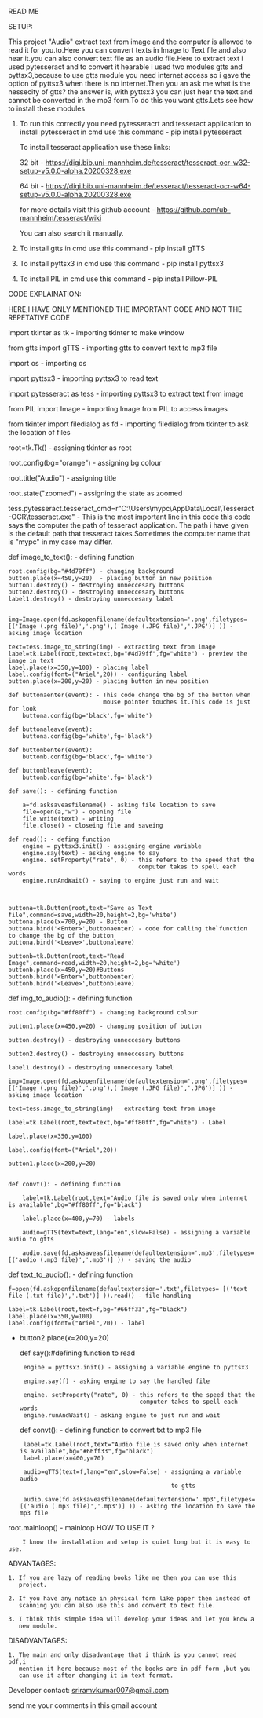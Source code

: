 READ ME


 SETUP:

 This project "Audio" extract text from image and the computer is allowed to 
 read it for you.to.Here you can convert texts in Image to Text file and also 
 hear it.you can also convert text file as an audio file.Here to extract text 
 i used pytesseract and to convert it hearable i used two modules gtts and 
 pyttsx3,because to use gtts module you need internet access so i gave the 
 option of pyttsx3 when there is no internet.Then you an ask me what is the 
 nessecity of gtts? the answer is, with pyttsx3 you can just hear the text 
 and cannot be converted in the mp3 form.To do this you want gtts.Lets see 
 how to install these modules
 
 1. To run this correctly you need pytesseracrt and tesseract application
 	to install pytesseract in cmd use this command - pip install pytesseract

 	To install tesseract application use these links:

 	32 bit - https://digi.bib.uni-mannheim.de/tesseract/tesseract-ocr-w32-setup-v5.0.0-alpha.20200328.exe

 	64 bit - https://digi.bib.uni-mannheim.de/tesseract/tesseract-ocr-w64-setup-v5.0.0-alpha.20200328.exe

 	for more details visit this github account - https://github.com/ub-mannheim/tesseract/wiki

 	You can also search it manually.

 2. To install gtts in cmd use this command - pip install gTTS

 3. To install pyttsx3 in cmd use this command - pip install pyttsx3

 4. To install PIL in cmd use this command - pip install Pillow-PIL

 CODE EXPLAINATION:

 HERE,I HAVE ONLY MENTIONED THE IMPORTANT CODE AND NOT THE REPETATIVE CODE



 import tkinter as tk - importing tkinter to make window

 from gtts import gTTS - importing gtts to convert text to mp3 file

 import os - importing os

 import pyttsx3 - importing pyttsx3 to read text

 import pytesseract as tess - importing pyttsx3 to extract text from image

 from PIL import Image - importing  Image from PIL to access images

 from tkinter import filedialog as fd - importing filedialog from tkinter to 
 										ask the location of files

 root=tk.Tk() - assigning tkinter as root

 root.config(bg="orange") - assigning bg colour

 root.title("Audio") - assigning title

 root.state("zoomed") - assigning the state as zoomed

 tess.pytesseract.tesseract_cmd=r"C:\\Users\\mypc\\AppData\\Local\\Tesseract-OCR\\tesseract.exe" - This is the most important line in this code this code 
 					  says the computer the path of tesseract application. The path i have given is the default path that tesseract takes.Sometimes the computer name that is "mypc" in my case may differ.



 def image_to_text(): - defining function

	root.config(bg="#4d79ff") - changing background
	button.place(x=450,y=20)  - placing button in new position
	button1.destroy() - destroying unneccesary buttons
	button2.destroy() - destroying unneccesary buttons
	label1.destroy() - destroying unneccesary label


	img=Image.open(fd.askopenfilename(defaultextension='.png',filetypes= [('Image (.png file)','.png'),('Image (.JPG file)','.JPG')] )) - asking image location

	text=tess.image_to_string(img) - extracting text from image
	label=tk.Label(root,text=text,bg="#4d79ff",fg="white") - preview the image in text
	label.place(x=350,y=100) - placing label
	label.config(font=("Ariel",20)) - configuring label
	button.place(x=200,y=20) - placing button in new position

	def buttonaenter(event): - This code change the bg of the button when 
							   mouse pointer touches it.This code is just for look 
		buttona.config(bg='black',fg='white')

	def buttonaleave(event):
		buttona.config(bg='white',fg='black')

	def buttonbenter(event):
		buttonb.config(bg='black',fg='white')

	def buttonbleave(event):
		buttonb.config(bg='white',fg='black')

	def save(): - defining function
		
		a=fd.asksaveasfilename() - asking file location to save
		file=open(a,"w") - opening file
		file.write(text) - writing 
		file.close() - closeing file and saveing

	def read(): - defing function
		engine = pyttsx3.init() - assigning engine variable
		engine.say(text) - asking engine to say
		engine. setProperty("rate", 0) - this refers to the speed that the 
										 computer takes to spell each words
		engine.runAndWait() - saying to engine just run and wait



	buttona=tk.Button(root,text="Save as Text file",command=save,width=20,height=2,bg='white')
	buttona.place(x=700,y=20) - Button
	buttona.bind('<Enter>',buttonaenter) - code for calling the`function to change the bg of the button
	buttona.bind('<Leave>',buttonaleave)

	buttonb=tk.Button(root,text="Read Image",command=read,width=20,height=2,bg='white')
	buttonb.place(x=450,y=20)#Buttons
	buttonb.bind('<Enter>',buttonbenter)
	buttonb.bind('<Leave>',buttonbleave)

 def img_to_audio(): - defining function

	root.config(bg="#ff80ff") - changing background colour

	button1.place(x=450,y=20) - changing position of button

	button.destroy() - destroying unneccesary buttons

	button2.destroy() - destroying unneccesary buttons

	label1.destroy() - destroying unneccesary label

	img=Image.open(fd.askopenfilename(defaultextension='.png',filetypes= [('Image (.png file)','.png'),('Image (.JPG file)','.JPG')] )) - asking image location

	text=tess.image_to_string(img) - extracting text from image

	label=tk.Label(root,text=text,bg="#ff80ff",fg="white") - Label

	label.place(x=350,y=100)

	label.config(font=("Ariel",20))

	button1.place(x=200,y=20)


	def convt(): - defining function

		label=tk.Label(root,text="Audio file is saved only when internet is available",bg="#ff80ff",fg="black")

		label.place(x=400,y=70) - labels

		audio=gTTS(text=text,lang="en",slow=False) - assigning a variable audio to gtts
		
		audio.save(fd.asksaveasfilename(defaultextension='.mp3',filetypes= [('audio (.mp3 file)','.mp3')] )) - saving the audio
		
		


def text_to_audio(): - defining function

	
	f=open(fd.askopenfilename(defaultextension='.txt',filetypes= [('text file (.txt file)','.txt')] )).read() - file handling

	label=tk.Label(root,text=f,bg="#66ff33",fg="black")
	label.place(x=350,y=100)
	label.config(font=("Ariel",20)) - label
 - 
	button2.place(x=200,y=20)


	def say():#defining function to read


		engine = pyttsx3.init() - assigning a variable engine to pyttsx3

		engine.say(f) - asking engine to say the handled file

		engine. setProperty("rate", 0) - this refers to the speed that the 
										 computer takes to spell each words
		engine.runAndWait() - asking engine to just run and wait

	def convt(): - defining function to convert txt to mp3 file

		label=tk.Label(root,text="Audio file is saved only when internet is available",bg="#66ff33",fg="black")
		label.place(x=400,y=70)

		audio=gTTS(text=f,lang="en",slow=False) - assigning a variable audio 
												  to gtts
		
		audio.save(fd.asksaveasfilename(defaultextension='.mp3',filetypes= [('audio (.mp3 file)','.mp3')] )) - asking the location to save the 		                                    mp3 file
		

 
 root.mainloop() - mainloop 
 HOW TO USE IT ?

 		I know the installation and setup is quiet long but it is easy to use.


 ADVANTAGES:

 	1. If you are lazy of reading books like me then you can use this 
 	   project.

 	2. If you have any notice in physical form like paper then instead of 
 	   scanning you can also use this and convert to text file.

 	3. I think this simple idea will develop your ideas and let you know a 
 	   new module.

 DISADVANTAGES:

 	1. The main and only disadvantage that i think is you cannot read pdf,i 
 	   mention it here because most of the books are in pdf form ,but you 
 	   can use it after changing it in text format.

 Developer contact: sriramvkumar007@gmail.com

 send me your comments in this gmail account
